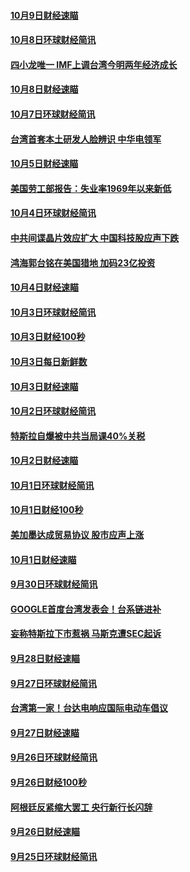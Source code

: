 #### [10月9日财经速瞄](../pages/news208/a1394741.md?t=10100932) 

#### [10月8日环球财经简讯](../pages/news208/a1394682.md?t=10100932) 

#### [四小龙唯一 IMF上调台湾今明两年经济成长](../pages/news208/a1394649.md?t=10100932) 

#### [10月8日财经速瞄](../pages/news208/a1394582.md?t=10100932) 

#### [10月7日环球财经简讯](../pages/news208/a1394527.md?t=10100932) 

#### [台湾首套本土研发人脸辨识 中华电领军](../pages/news208/a1394509.md?t=10100932) 

#### [10月5日财经速瞄](../pages/news208/a1394260.md?t=10100932) 

#### [美国劳工部报告：失业率1969年以来新低](../pages/news208/a1394221.md?t=10100932) 

#### [10月4日环球财经简讯](../pages/news208/a1394211.md?t=10100932) 

#### [中共间谍晶片效应扩大 中国科技股应声下跌](../pages/news208/a1394210.md?t=10100932) 

#### [鸿海郭台铭在美国猎地 加码23亿投资](../pages/news208/a1394184.md?t=10100932) 

#### [10月4日财经速瞄](../pages/news208/a1394104.md?t=10100932) 

#### [10月3日环球财经简讯](../pages/news208/a1394057.md?t=10100932) 

#### [10月3日财经100秒](../pages/news208/a1394034.md?t=10100932) 

#### [10月3日每日新鲜数](../pages/news208/a1393967.md?t=10100932) 

#### [10月3日财经速瞄](../pages/news208/a1393964.md?t=10100932) 

#### [10月2日环球财经简讯](../pages/news208/a1393924.md?t=10100932) 

#### [特斯拉自爆被中共当局课40%关税](../pages/news208/a1393910.md?t=10100932) 

#### [10月2日财经速瞄](../pages/news208/a1393834.md?t=10100932) 

#### [10月1日环球财经简讯](../pages/news208/a1393775.md?t=10100932) 

#### [10月1日财经100秒](../pages/news208/a1393754.md?t=10100932) 

#### [美加墨达成贸易协议 股市应声上涨](../pages/news208/a1393738.md?t=10100932) 

#### [10月1日财经速瞄](../pages/news208/a1393681.md?t=10100932) 

#### [9月30日环球财经简讯](../pages/news208/a1393638.md?t=10100932) 

#### [GOOGLE首度台湾发表会！台系链进补](../pages/news208/a1393612.md?t=10100932) 

#### [妄称特斯拉下市惹祸 马斯克遭SEC起诉](../pages/news208/a1393392.md?t=10100932) 

#### [9月28日财经速瞄](../pages/news208/a1393394.md?t=10100932) 

#### [9月27日环球财经简讯](../pages/news208/a1393337.md?t=10100932) 

#### [台湾第一家！台达电响应国际电动车倡议](../pages/news208/a1393319.md?t=10100932) 

#### [9月27日财经速瞄](../pages/news208/a1393242.md?t=10100932) 

#### [9月26日环球财经简讯](../pages/news208/a1393188.md?t=10100932) 

#### [9月26日财经100秒](../pages/news208/a1393159.md?t=10100932) 

#### [阿根廷反紧缩大罢工 央行新行长闪辞](../pages/news208/a1393091.md?t=10100932) 

#### [9月26日财经速瞄](../pages/news208/a1393087.md?t=10100932) 

#### [9月25日环球财经简讯](../pages/news208/a1393038.md?t=10100932) 

